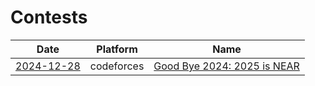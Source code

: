 # Contests

| Date | Platform | Name |
| - | - | - |
| [2024-12-28](2024-12-28) | codeforces | [Good Bye 2024: 2025 is NEAR](https://codeforces.com/contest/2053) |

